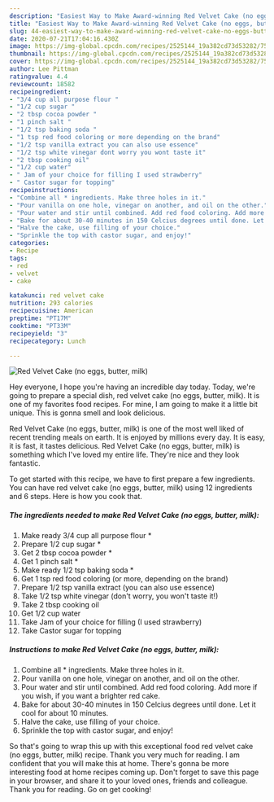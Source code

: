 ```yaml
---
description: "Easiest Way to Make Award-winning Red Velvet Cake (no eggs, butter, milk)"
title: "Easiest Way to Make Award-winning Red Velvet Cake (no eggs, butter, milk)"
slug: 44-easiest-way-to-make-award-winning-red-velvet-cake-no-eggs-butter-milk
date: 2020-07-21T17:04:16.430Z
image: https://img-global.cpcdn.com/recipes/2525144_19a382cd73d53282/751x532cq70/red-velvet-cake-no-eggs-butter-milk-recipe-main-photo.jpg
thumbnail: https://img-global.cpcdn.com/recipes/2525144_19a382cd73d53282/751x532cq70/red-velvet-cake-no-eggs-butter-milk-recipe-main-photo.jpg
cover: https://img-global.cpcdn.com/recipes/2525144_19a382cd73d53282/751x532cq70/red-velvet-cake-no-eggs-butter-milk-recipe-main-photo.jpg
author: Lee Pittman
ratingvalue: 4.4
reviewcount: 18582
recipeingredient:
- "3/4 cup all purpose flour "
- "1/2 cup sugar "
- "2 tbsp cocoa powder "
- "1 pinch salt "
- "1/2 tsp baking soda "
- "1 tsp red food coloring or more depending on the brand"
- "1/2 tsp vanilla extract you can also use essence"
- "1/2 tsp white vinegar dont worry you wont taste it"
- "2 tbsp cooking oil"
- "1/2 cup water"
- " Jam of your choice for filling I used strawberry"
- " Castor sugar for topping"
recipeinstructions:
- "Combine all * ingredients. Make three holes in it."
- "Pour vanilla on one hole, vinegar on another, and oil on the other."
- "Pour water and stir until combined. Add red food coloring. Add more if you wish, if you want a brighter red cake."
- "Bake for about 30-40 minutes in 150 Celcius degrees until done. Let it cool for about 10 minutes."
- "Halve the cake, use filling of your choice."
- "Sprinkle the top with castor sugar, and enjoy!"
categories:
- Recipe
tags:
- red
- velvet
- cake

katakunci: red velvet cake 
nutrition: 293 calories
recipecuisine: American
preptime: "PT17M"
cooktime: "PT33M"
recipeyield: "3"
recipecategory: Lunch

---
```



![Red Velvet Cake (no eggs, butter, milk)](https://img-global.cpcdn.com/recipes/2525144_19a382cd73d53282/751x532cq70/red-velvet-cake-no-eggs-butter-milk-recipe-main-photo.jpg)

Hey everyone, I hope you're having an incredible day today. Today, we're going to prepare a special dish, red velvet cake (no eggs, butter, milk). It is one of my favorites food recipes. For mine, I am going to make it a little bit unique. This is gonna smell and look delicious.

Red Velvet Cake (no eggs, butter, milk) is one of the most well liked of recent trending meals on earth. It is enjoyed by millions every day. It is easy, it is fast, it tastes delicious. Red Velvet Cake (no eggs, butter, milk) is something which I've loved my entire life. They're nice and they look fantastic.




To get started with this recipe, we have to first prepare a few ingredients. You can have red velvet cake (no eggs, butter, milk) using 12 ingredients and 6 steps. Here is how you cook that.

<!--inarticleads1-->

##### The ingredients needed to make Red Velvet Cake (no eggs, butter, milk):

1. Make ready 3/4 cup all purpose flour *
1. Prepare 1/2 cup sugar *
1. Get 2 tbsp cocoa powder *
1. Get 1 pinch salt *
1. Make ready 1/2 tsp baking soda *
1. Get 1 tsp red food coloring (or more, depending on the brand)
1. Prepare 1/2 tsp vanilla extract (you can also use essence)
1. Take 1/2 tsp white vinegar (don&#39;t worry, you won&#39;t taste it!)
1. Take 2 tbsp cooking oil
1. Get 1/2 cup water
1. Take  Jam of your choice for filling (I used strawberry)
1. Take  Castor sugar for topping




<!--inarticleads2-->

##### Instructions to make Red Velvet Cake (no eggs, butter, milk):

1. Combine all * ingredients. Make three holes in it.
1. Pour vanilla on one hole, vinegar on another, and oil on the other.
1. Pour water and stir until combined. Add red food coloring. Add more if you wish, if you want a brighter red cake.
1. Bake for about 30-40 minutes in 150 Celcius degrees until done. Let it cool for about 10 minutes.
1. Halve the cake, use filling of your choice.
1. Sprinkle the top with castor sugar, and enjoy!




So that's going to wrap this up with this exceptional food red velvet cake (no eggs, butter, milk) recipe. Thank you very much for reading. I am confident that you will make this at home. There's gonna be more interesting food at home recipes coming up. Don't forget to save this page in your browser, and share it to your loved ones, friends and colleague. Thank you for reading. Go on get cooking!
